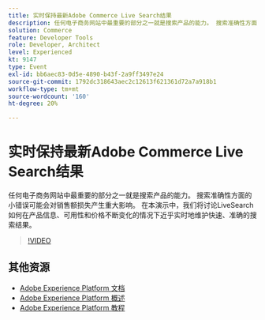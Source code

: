 ```yaml
---
title: 实时保持最新Adobe Commerce Live Search结果
description: 任何电子商务网站中最重要的部分之一就是搜索产品的能力。 搜索准确性方面的小错误可能会对销售额损失产生重大影响。 在本演示中，我们将讨论LiveSearch如何在产品信息、可用性和价格不断变化的情况下近乎实时地维护快速、准确的搜索结果。
solution: Commerce
feature: Developer Tools
role: Developer, Architect
level: Experienced
kt: 9147
type: Event
exl-id: bb6aec83-0d5e-4890-b43f-2a9ff3497e24
source-git-commit: 1792dc318643aec2c12613f621361d72a7a918b1
workflow-type: tm+mt
source-wordcount: '160'
ht-degree: 20%

---
```


# 实时保持最新Adobe Commerce Live Search结果

任何电子商务网站中最重要的部分之一就是搜索产品的能力。 搜索准确性方面的小错误可能会对销售额损失产生重大影响。 在本演示中，我们将讨论LiveSearch如何在产品信息、可用性和价格不断变化的情况下近乎实时地维护快速、准确的搜索结果。

>[!VIDEO](https://video.tv.adobe.com/v/337580/?quality=12&learn=on&hidetitle=true)

## 其他资源

- [Adobe Experience Platform 文档](https://experienceleague.adobe.com/docs/experience-platform.html)
- [Adobe Experience Platform 概述](https://experienceleague.adobe.com/docs/experience-platform/landing/home.html?lang=zh-Hans)
- [Adobe Experience Platform 教程](https://experienceleague.adobe.com/docs/platform-learn/tutorials/overview.html?lang=en)

